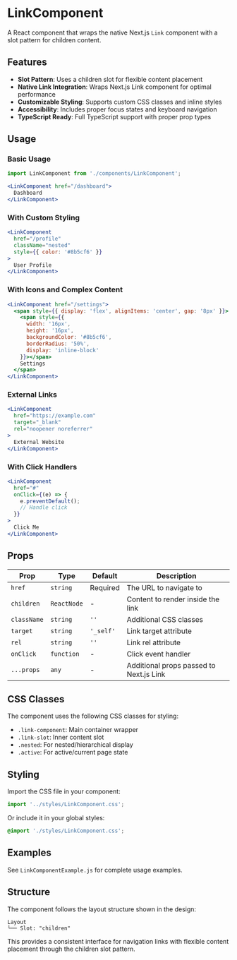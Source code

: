# LinkComponent

A React component that wraps the native Next.js `Link` component with a slot pattern for children content.

## Features

- **Slot Pattern**: Uses a children slot for flexible content placement
- **Native Link Integration**: Wraps Next.js Link component for optimal performance
- **Customizable Styling**: Supports custom CSS classes and inline styles
- **Accessibility**: Includes proper focus states and keyboard navigation
- **TypeScript Ready**: Full TypeScript support with proper prop types

## Usage

### Basic Usage

```jsx
import LinkComponent from './components/LinkComponent';

<LinkComponent href="/dashboard">
  Dashboard
</LinkComponent>
```

### With Custom Styling

```jsx
<LinkComponent 
  href="/profile" 
  className="nested"
  style={{ color: '#8b5cf6' }}
>
  User Profile
</LinkComponent>
```

### With Icons and Complex Content

```jsx
<LinkComponent href="/settings">
  <span style={{ display: 'flex', alignItems: 'center', gap: '8px' }}>
    <span style={{ 
      width: '16px', 
      height: '16px', 
      backgroundColor: '#8b5cf6', 
      borderRadius: '50%',
      display: 'inline-block'
    }}></span>
    Settings
  </span>
</LinkComponent>
```

### External Links

```jsx
<LinkComponent 
  href="https://example.com" 
  target="_blank"
  rel="noopener noreferrer"
>
  External Website
</LinkComponent>
```

### With Click Handlers

```jsx
<LinkComponent 
  href="#" 
  onClick={(e) => {
    e.preventDefault();
    // Handle click
  }}
>
  Click Me
</LinkComponent>
```

## Props

| Prop | Type | Default | Description |
|------|------|---------|-------------|
| `href` | `string` | Required | The URL to navigate to |
| `children` | `ReactNode` | - | Content to render inside the link |
| `className` | `string` | `''` | Additional CSS classes |
| `target` | `string` | `'_self'` | Link target attribute |
| `rel` | `string` | `''` | Link rel attribute |
| `onClick` | `function` | - | Click event handler |
| `...props` | `any` | - | Additional props passed to Next.js Link |

## CSS Classes

The component uses the following CSS classes for styling:

- `.link-component`: Main container wrapper
- `.link-slot`: Inner content slot
- `.nested`: For nested/hierarchical display
- `.active`: For active/current page state

## Styling

Import the CSS file in your component:

```jsx
import '../styles/LinkComponent.css';
```

Or include it in your global styles:

```css
@import './styles/LinkComponent.css';
```

## Examples

See `LinkComponentExample.js` for complete usage examples.

## Structure

The component follows the layout structure shown in the design:

```
Layout
└── Slot: "children"
```

This provides a consistent interface for navigation links with flexible content placement through the children slot pattern. 